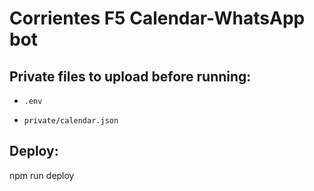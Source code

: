# Corrientes F5 Calendar-WhatsApp bot

## Private files to upload before running:

- `.env`

- `private/calendar.json`

## Deploy:

npm run deploy
